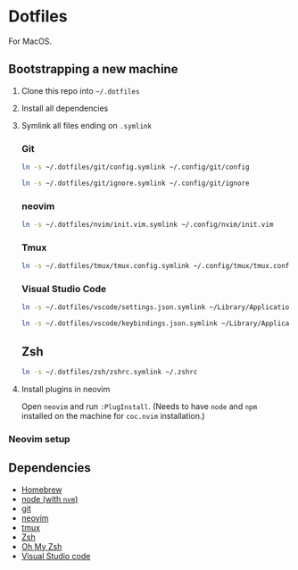 # Dotfiles

For MacOS.

## Bootstrapping a new machine

1. Clone this repo into `~/.dotfiles`
2. Install all dependencies
3. Symlink all files ending on `.symlink`

   ### Git

   ```bash
   ln -s ~/.dotfiles/git/config.symlink ~/.config/git/config
   ```

   ```bash
   ln -s ~/.dotfiles/git/ignore.symlink ~/.config/git/ignore
   ```

   ### neovim

   ```bash
   ln -s ~/.dotfiles/nvim/init.vim.symlink ~/.config/nvim/init.vim
   ```

   ### Tmux

   ```bash
   ln -s ~/.dotfiles/tmux/tmux.config.symlink ~/.config/tmux/tmux.conf
   ```

   ### Visual Studio Code

   ```bash
   ln -s ~/.dotfiles/vscode/settings.json.symlink ~/Library/Application\ Support/Code/User/settings.json
   ```

   ```bash
   ln -s ~/.dotfiles/vscode/keybindings.json.symlink ~/Library/Application\ Support/Code/User/keybindings.json

   ```

   ## Zsh

   ```bash
   ln -s ~/.dotfiles/zsh/zshrc.symlink ~/.zshrc
   ```

4. Install plugins in neovim

   Open `neovim` and run `:PlugInstall`. (Needs to have `node` and `npm` installed on the machine for `coc.nvim` installation.)

### Neovim setup

## Dependencies

- [Homebrew](https://brew.sh/)
- [node (with `nvm`)](https://github.com/nvm-sh/nvm)
- [git](https://git-scm.com/)
- [neovim](https://neovim.io/)
- [tmux](https://github.com/tmux/tmux)
- [Zsh](https://www.zsh.org/)
- [Oh My Zsh](https://ohmyz.sh/)
- [Visual Studio code](https://code.visualstudio.com/)
